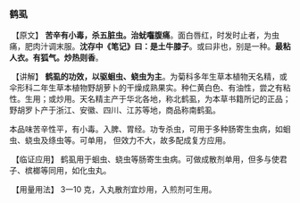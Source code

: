 ### 鹤虱

​     【原文】   **苦辛有小毒，杀五脏虫。治蚘囓腹痛**。面白唇红，时发时止者，为虫痛，肥肉汁调末服。**沈存中《笔记》曰：是土牛膝子**。或曰非也，别是一种。**最粘人衣。有狐气。炒热则香**。

​     【讲解】    **鹤虱的功效，以驱蛔虫、蛲虫为主**。为菊科多年生草本植物天名精，或伞形科二年生草本植物野胡萝卜的干燥成熟果实。种仁黄白色、有油性，尝之有粘性。生用；或炒用。天名精主产于华北各地，称北鹤虱，为本草书籍所记的正品；野胡罗卜产于浙江、安徽、四川、江苏等地，商品称南鹤虱。

​       本品味苦辛性平，有小毒。入脾、胃经。功专杀虫，可用于多种肠寄生虫病，如蛔虫、蛲虫及绦虫等。可单用， 但效力不大，故多配成复方应用。

​      【临证应用】   鹤虱用于蛔虫、蛲虫等肠寄生虫病。可做成散剂单用，但多与使君子、槟榔等同用，如化虫丸。

​      【用量用法】     3一10 克，入丸散剂宜炒用，入煎剂可生用。
